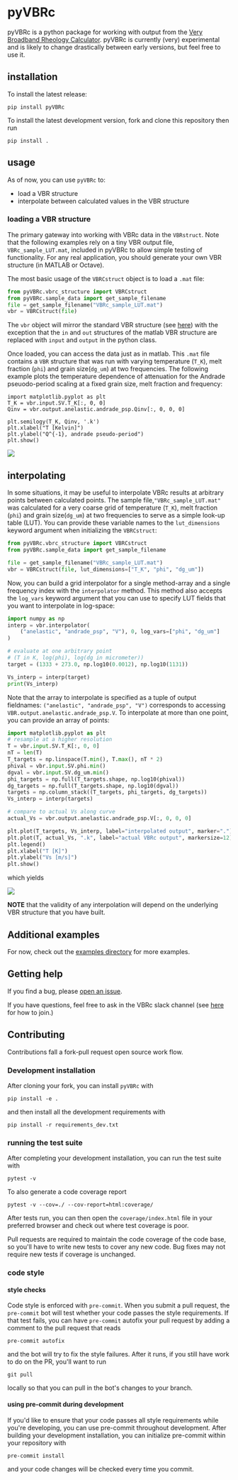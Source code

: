 # pyVBRc

pyVBRc is a python package for working with output from the [Very Broadband Rheology Calculator](https://github.com/vbr-calc/vbr). pyVBRc is currently (very) experimental and is likely to change drastically between early versions, but feel free to use it.

## installation

To install the latest release:

```
pip install pyVBRc
```

To install the latest development version, fork and clone this repository then run

```
pip install .
```

## usage

As of now, you can use `pyVBRc` to:

* load a VBR structure
* interpolate between calculated values in the VBR structure

### loading a VBR structure

The primary gateway into working with VBRc data in the `VBRstruct`. Note that the following examples rely on a tiny VBR output file, `VBRc_sample_LUT.mat`, included in pyVBRc to allow simple testing of functionality. For any real application, you should generate your own VBR structure (in MATLAB or Octave).

The most basic usage of the `VBRCstruct` object is to load a `.mat` file:

```python
from pyVBRc.vbrc_structure import VBRCstruct
from pyVBRc.sample_data import get_sample_filename
file = get_sample_filename("VBRc_sample_LUT.mat")
vbr = VBRCstruct(file)
```

The `vbr` object will mirror the standard VBR structure (see [here](https://vbr-calc.github.io/vbr/gettingstarted/)) with the exception that the `in` and `out` structures of the matlab VBR structure are replaced with `input` and `output` in the python class.

Once loaded, you can access the data just as in matlab. This `.mat` file contains a `VBR` structure that was run with varying temperature (`T_K`), melt fraction (`phi`) and grain size(`dg_um`) at two frequencies. The following example plots the temperature dependence of attenuation for the Andrade pseuodo-period scaling at a fixed grain size, melt fraction and frequency:

```
import matplotlib.pyplot as plt
T_K = vbr.input.SV.T_K[:, 0, 0]
Qinv = vbr.output.anelastic.andrade_psp.Qinv[:, 0, 0, 0]

plt.semilogy(T_K, Qinv, '.k')
plt.xlabel("T [Kelvin]")
plt.ylabel("Q^{-1}, andrade pseudo-period")
plt.show()
```

![](https://raw.githubusercontent.com/vbr-calc/pyVBRc/main/examples/andrade_psp_T_dep.png)

## interpolating

In some situations, it may be useful to interpolate VBRc results at arbitrary points between calculated points. The sample file,`"VBRc_sample_LUT.mat"` was calculated for a very coarse grid of temperature (`T_K`), melt fraction (`phi`) and grain size(`dg_um`) at two frequencies to serve as a simple look-up table (LUT). You can provide these variable names to the `lut_dimensions` keyword argument when initializing the `VBRCstruct`:

```python
from pyVBRc.vbrc_structure import VBRCstruct
from pyVBRc.sample_data import get_sample_filename

file = get_sample_filename("VBRc_sample_LUT.mat")
vbr = VBRCstruct(file, lut_dimensions=["T_K", "phi", "dg_um"])
```

Now, you can build a grid interpolator for a single method-array and a single frequency index with the `interpolator` method. This method also accepts the `log_vars` keyword argument that you can use to specify LUT fields that you want to interpolate in log-space:

```python
import numpy as np
interp = vbr.interpolator(
    ("anelastic", "andrade_psp", "V"), 0, log_vars=["phi", "dg_um"]
)

# evaluate at one arbitrary point
# (T in K, log(phi), log(dg in micrometer))
target = (1333 + 273.0, np.log10(0.0012), np.log10(1131))

Vs_interp = interp(target)
print(Vs_interp)

```

Note that the array to interpolate is specified as a tuple of output fieldnames: `("anelastic", "andrade_psp", "V")` corresponds to accessing `VBR.output.anelastic.andrade_psp.V`. To interpolate at more than one point, you can provide an array of points:

```python
import matplotlib.pyplot as plt
# resample at a higher resolution
T = vbr.input.SV.T_K[:, 0, 0]
nT = len(T)
T_targets = np.linspace(T.min(), T.max(), nT * 2)
phival = vbr.input.SV.phi.min()
dgval = vbr.input.SV.dg_um.min()
phi_targets = np.full(T_targets.shape, np.log10(phival))
dg_targets = np.full(T_targets.shape, np.log10(dgval))
targets = np.column_stack((T_targets, phi_targets, dg_targets))
Vs_interp = interp(targets)

# compare to actual Vs along curve
actual_Vs = vbr.output.anelastic.andrade_psp.V[:, 0, 0, 0]

plt.plot(T_targets, Vs_interp, label="interpolated output", marker=".")
plt.plot(T, actual_Vs, ".k", label="actual VBRc output", markersize=12)
plt.legend()
plt.xlabel("T [K]")
plt.ylabel("Vs [m/s]")
plt.show()
```

which yields

![](https://raw.githubusercontent.com/vbr-calc/pyVBRc/main/examples/interpolate_example.png)


**NOTE** that the validity of any interpolation will depend on the underlying VBR structure that you have built.

## Additional examples

For now, check out the [examples directory](https://github.com/vbr-calc/pyVBRc/tree/main/examples) for more examples.

## Getting help

If you find a bug, please [open an issue](https://github.com/vbr-calc/pyVBRc/issues).

If you have questions, feel free to ask in the VBRc slack channel (see [here](https://vbr-calc.github.io/vbr/contrib/contributing/) for how to join.)

## Contributing

Contributions fall a fork-pull request open source work flow.

### Development installation

After cloning your fork, you can install `pyVBRc` with

```shell
pip install -e .
```

and then install all the development requirements with

```shell
pip install -r requirements_dev.txt
```

### running the test suite

After completing your development installation, you can run the test suite
with

```shell
pytest -v
```
To also generate a code coverage report

```shell
pytest -v --cov=./ --cov-report=html:coverage/
```
After tests run, you can then open the `coverage/index.html` file in your
preferred browser and check out where test coverage is poor.

Pull requests are required to maintain the code coverage of the code base, so
you'll have to write new tests to cover any new code. Bug fixes may not require
new tests if coverage is unchanged.

### code style

#### style checks
Code style is enforced with `pre-commit`. When you submit a pull request, the
`pre-commit` bot will test whether your code passes the style requirements. If
that test fails, you can have `pre-commit` autofix your pull request by adding
a comment to the pull request that reads

```
pre-commit autofix
```

and the bot will try to fix the style failures. After it runs, if you still
have work to do on the PR, you'll want to run

```
git pull
```

locally so that you can pull in the bot's changes to your branch.

#### using pre-commit during development

If you'd like to ensure that your code passes all style requirements while
you're developing, you can use pre-commit throughout development. After
building your development installation, you can initialize pre-commit within
your repository with

```shell
pre-commit install
```

and your code changes will be checked every time you commit.
